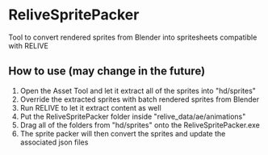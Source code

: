 # ReliveSpritePacker
Tool to convert rendered sprites from Blender into spritesheets compatible with RELIVE

## How to use (may change in the future)
1. Open the Asset Tool and let it extract all of the sprites into "hd/sprites"
2. Override the extracted sprites with batch rendered sprites from Blender
3. Run RELIVE to let it extract content as well
4. Put the ReliveSpritePacker folder inside "relive_data/ae/animations"
5. Drag all of the folders from "hd/sprites" onto the ReliveSpritePacker.exe
6. The sprite packer will then convert the sprites and update the associated json files